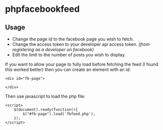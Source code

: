 # phpfacebookfeed

## Usage
- Change the page id to the facebook page you wish to fetch.
- Change the access token to your developer api access token. *(from registering as a developer on facebook)*
- Edit the limit to the number of posts you wish to display.

If you want to allow your page to fully load before fetching the feed (I found this worked better) then you can create an element with an id:
```
<div id="fb-page">

</div>
```

Then use javascript to load the php file:
```
<script>
	$(document).ready(function(){
		$("#fb-page").load('fbfeed.php');
	});
</script>
```
